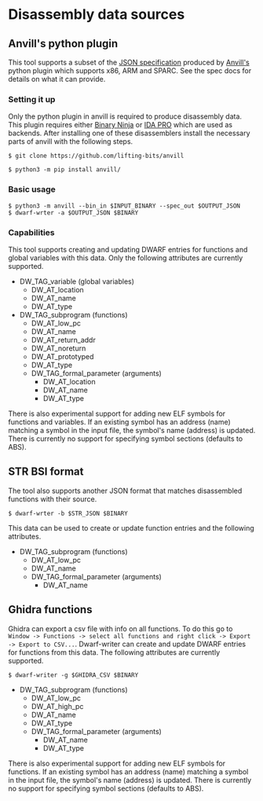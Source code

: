 # Disassembly data sources

## Anvill's python plugin

This tool supports a subset of the [JSON specification](https://github.com/lifting-bits/anvill/blob/master/docs/SpecificationFormat.md) produced by [Anvill's](https://github.com/lifting-bits/anvill/) python plugin which supports x86, ARM and SPARC. See the spec docs for details on what it can provide.

### Setting it up

Only the python plugin in anvill is required to produce disassembly data. This plugin requires either [Binary Ninja](https://docs.binary.ninja/getting-started.html) or [IDA PRO](https://hex-rays.com/ida-pro/) which are used as backends. After installing one of these disassemblers install the necessary parts of anvill with the following steps.

```
$ git clone https://github.com/lifting-bits/anvill

$ python3 -m pip install anvill/
```

### Basic usage
```
$ python3 -m anvill --bin_in $INPUT_BINARY --spec_out $OUTPUT_JSON
$ dwarf-wrter -a $OUTPUT_JSON $BINARY
```

### Capabilities

This tool supports creating and updating DWARF entries for functions and global variables with this data. Only the following attributes are currently supported.

- DW_TAG_variable (global variables)
    - DW_AT_location
    - DW_AT_name
    - DW_AT_type
- DW_TAG_subprogram (functions)
    - DW_AT_low_pc
    - DW_AT_name
    - DW_AT_return_addr
    - DW_AT_noreturn
    - DW_AT_prototyped
    - DW_AT_type
    - DW_TAG_formal_parameter (arguments)
        - DW_AT_location
        - DW_AT_name
        - DW_AT_type

There is also experimental support for adding new ELF symbols for functions and variables. If an existing symbol has an address (name) matching a symbol in the input file, the symbol's name (address) is updated. There is currently no support for specifying symbol sections (defaults to ABS).

## STR BSI format

The tool also supports another JSON format that matches disassembled functions with their source.

```
$ dwarf-wrter -b $STR_JSON $BINARY
```

This data can be used to create or update function entries and the following attributes.

- DW_TAG_subprogram (functions)
    - DW_AT_low_pc
    - DW_AT_name
    - DW_TAG_formal_parameter (arguments)
        - DW_AT_name

## Ghidra functions

Ghidra can export a csv file with info on all functions. To do this go to `Window -> Functions -> select all functions and right click -> Export -> Export to CSV...`. Dwarf-writer can create and update DWARF entries for functions from this data. The following attributes are currently supported.

```
$ dwarf-writer -g $GHIDRA_CSV $BINARY
```

- DW_TAG_subprogram (functions)
    - DW_AT_low_pc
    - DW_AT_high_pc
    - DW_AT_name
    - DW_AT_type
    - DW_TAG_formal_parameter (arguments)
        - DW_AT_name
        - DW_AT_type

There is also experimental support for adding new ELF symbols for functions. If an existing symbol has an address (name) matching a symbol in the input file, the symbol's name (address) is updated. There is currently no support for specifying symbol sections (defaults to ABS).
